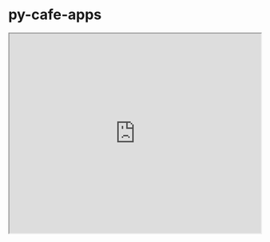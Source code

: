 # py-cafe-apps

<iframe src="https://py.cafe/app/giswqs/leafmap-libya-flooding" width="100%" height="400px"></iframe>
